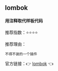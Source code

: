 ## lombok

#### 用注释取代样板代码

推荐指数：⭐⭐⭐⭐

推荐理由：

    不得不装的一个插件

官方链接：👉 [lombok](
https://plugins.jetbrains.com/plugin/6317-lombok
) 👈





















